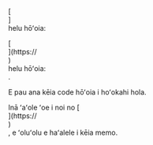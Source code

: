 [<br host>]<br action>helu hōʻoia:<br code>

[<br host>](https://<br host>)<br action>helu hōʻoia:<br code>.

E pau ana kēia code hōʻoia i hoʻokahi hola.

Inā ʻaʻole ʻoe i noi no [<br host>](https://<br host>)<br action>, e ʻoluʻolu e haʻalele i kēia memo.
